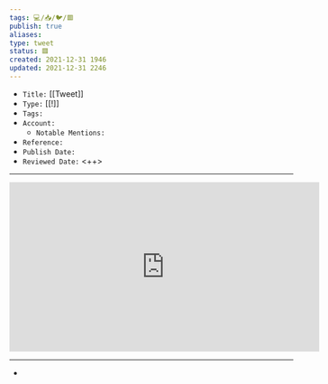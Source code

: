 ```yaml
---
tags: 💻️/📥️/🐦️/🟥️
publish: true
aliases:
type: tweet
status: 🟥️
created: 2021-12-31 1946
updated: 2021-12-31 2246
---
```


- `Title:` [[Tweet]]
- `Type:` [[!]]
- `Tags:` 
- `Account:` 
	- `Notable Mentions:`
- `Reference:` 
- `Publish Date:` 
- `Reviewed Date:` <++>

---

<center><iframe border=0 frameborder=0 height=300 width=550 src="https://twitframe.com/show?url="></iframe></center>

---

- 